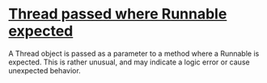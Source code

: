 # [Thread passed where Runnable expected](https://spotbugs.readthedocs.io/en/latest/bugDescriptions.html#DMI_THREAD_PASSED_WHERE_RUNNABLE_EXPECTED)

 A Thread object is passed as a parameter to a method where
a Runnable is expected. This is rather unusual, and may indicate a logic error
or cause unexpected behavior.
